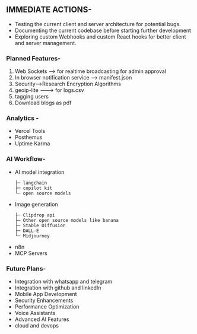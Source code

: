 ## IMMEDIATE ACTIONS-
* Testing the current client and server architecture for potential bugs.
* Documenting the current codebase before starting further development
* Exploring custom Webhooks and custom React hooks for better client and server management.

### Planned Features-  
1. Web Sockets --> for realtime broadcasting for admin approval 
2. In browser notification service --> manifest.json
3. Security-->Research Encryption Algorithms
4. geoip-lite ---> for logs.csv
5. tagging users
6. Download blogs as pdf
   
### Analytics -
* Vercel Tools
* Posthemus
* Uptime Karma

### AI Workflow-
* AI model integration
   ``` 
   ├─ langchain
   ├─ copilot kit
   └─ open source models
   ```
* Image generation
   ```
   ├─ Clipdrop api
   ├─ Other open source models like banana
   ├─ Stable Diffusion
   ├─ DALL-E
   └─ Midjourney
   ```
* n8n
* MCP Servers

### Future Plans-
* Integration with whatsapp and telegram
* Integration with github and linkedIn
* Mobile App Development
* Security Enhancements
* Performance Optimization
* Voice Assistants
* Advanced AI Features
* cloud and devops
